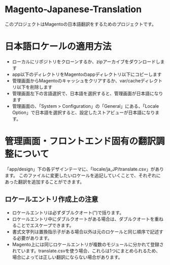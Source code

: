 Magento-Japanese-Translation
============================

このプロジェクトはMagentoの日本語翻訳をするためのプロジェクトです。

# 日本語ロケールの適用方法

* ローカルにリポジトリをクローンするか、zipアーカイブをダウンロードします
* app以下のディレクトリをMagentoのappディレクトリ以下にコピーします
* 管理画面からMagentoのキャッシュをクリアするか、var/cacheディレクトリ以下を削除します
* 管理画面左下の言語選択で、日本語を選択すると、管理画面が日本語になります
* 管理画面の、「System > Configuration」の「General」にある、「Locale Option」で日本語を選択すると、設定したストアビューが日本語になります。

# 管理画面・フロントエンド固有の翻訳調整について

「app/design」下の各デザインテーマに、「locale/ja_JP/translate.csv」があります。
このファイルに変更したいロケールを追記していくことで、それぞれにあった翻訳を追加することができます。

## ロケールエントリ作成上の注意

* ロケールエントリは必ずダブルクオート(")で括ります。
* ロケールエントリ中にダブルクオートがある場合は、ダブルクオートを重ねることでエスケープできます。
* 書式文字列は置換指示子がある場合以外は元のロケールと同じ順序で記述する必要があります。
* Magento上には同じロケールエントリが複数のモジュールに分かれて登録されています。translate.csvを使う場合、これらは1つにまとめられるため、場合によっては正しい翻訳にならない場合があります。

